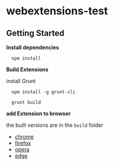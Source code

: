 # webextensions-test

## Getting Started

__Install dependencies__

```shell
  npm install
```

__Build Extensions__

install Grunt

```shell
  npm install -g grunt-cli
```

```shell
  grunt build
```

__add Extension to browser__

the built versions are in the `build` folder

- [chrome](https://developer.chrome.com/extensions/getstarted#unpacked)
- [firefox](https://developer.mozilla.org/en-US/Add-ons/WebExtensions/Debugging#The_Add-on_Debugger)
- [opera](https://dev.opera.com/extensions/testing/#developer-mode)
- [edge](https://docs.microsoft.com/en-us/microsoft-edge/extensions/guides/debugging-extensions#background-script-debugging)